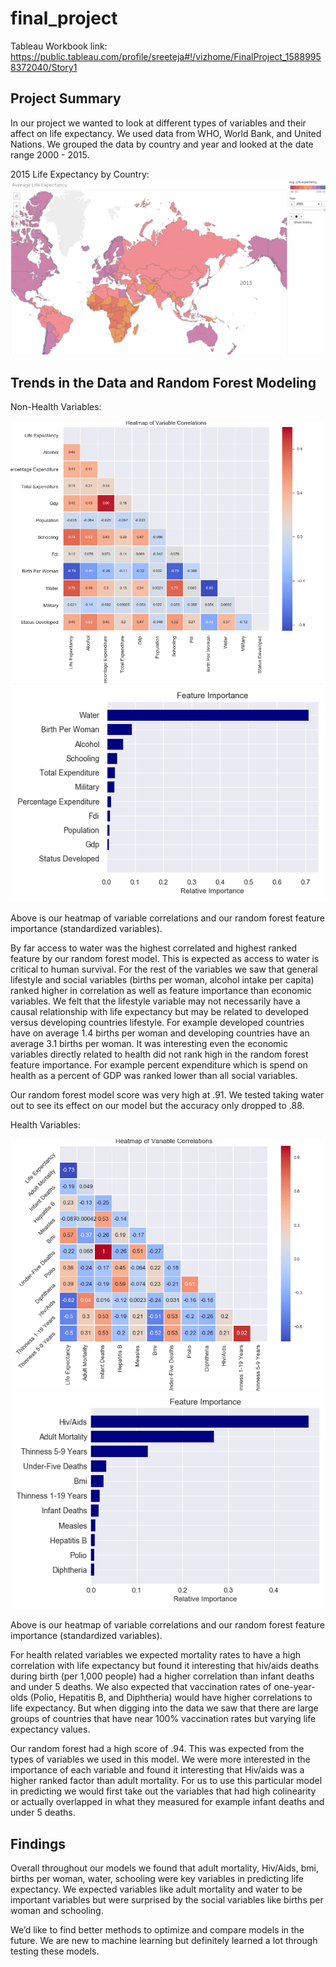 # final_project
Tableau Workbook link: https://public.tableau.com/profile/sreeteja#!/vizhome/FinalProject_15889958372040/Story1

## Project Summary

In our project we wanted to look at different types of variables and their affect on life expectancy. We used data from WHO, World Bank, and United Nations. We grouped the data by country and year and looked at the date range 2000 - 2015.

2015 Life Expectancy by Country:
![Dates](images/map_tab.png)

## Trends in the Data and Random Forest Modeling

Non-Health Variables:

![Dates](images/heatmap.png)
![Dates](images/features.png)

Above is our heatmap of variable correlations and our random forest feature importance (standardized variables).

By far access to water was the highest correlated and highest ranked feature by our random forest model. This is expected as access to water is critical to human survival. For the rest of the variables we saw that general lifestyle and social variables (births per woman, alcohol intake per capita) ranked higher in correlation as well as feature importance than economic variables. We felt that the lifestyle variable may not necessarily have a causal relationship with life expectancy but may be related to developed versus developing countries lifestyle. For example developed countries have on average 1.4 births per woman and developing countries have an average 3.1 births per woman. It was interesting even the economic variables directly related to health did not rank high in the random forest feature importance. For example percent expenditure which is spend on health as a percent of GDP was ranked lower than all social variables.

Our random forest model score was very high at .91. We tested taking water out to see its effect on our model but the accuracy only dropped to .88.

Health Variables: 

![Dates](images/mortality_heatmap.png)
![Dates](images/mortality_features.png)

Above is our heatmap of variable correlations and our random forest feature importance (standardized variables).


For health related variables we expected mortality rates to have a high correlation with life expectancy but found it interesting that hiv/aids deaths during birth (per 1,000 people) had a higher correlation than infant deaths and under 5 deaths.  We also expected that vaccination rates of one-year-olds (Polio, Hepatitis B, and Diphtheria)  would have higher correlations to life expectancy. But when digging into the data we saw that there are large groups of countries that have near 100% vaccination rates but varying life expectancy values. 

Our random forest had a high score of .94. This was expected from the types of variables we used in this model. We were more interested in the importance of each variable and found it interesting that Hiv/aids was a higher ranked factor than adult mortality. For us to use this particular model in predicting we would first take out the variables that had high colinearity or actually overlapped in what they measured for example infant deaths and under 5 deaths. 



## Findings
 Overall throughout our models we found that adult mortality, Hiv/Aids, bmi, births per woman, water, schooling were key variables in predicting life expectancy. We expected variables like adult mortality and water to be important variables but were surprised by the social variables like births per woman and schooling.
 
 We’d like to find better methods to optimize and compare models in the future. We are new to machine learning but definitely learned a lot through testing these models.

